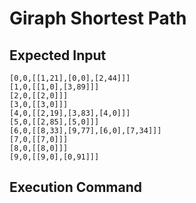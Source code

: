 # Giraph Shortest Path

## Expected Input
```
[0,0,[[1,21],[0,0],[2,44]]]
[1,0,[[1,0],[3,89]]]
[2,0,[[2,0]]]
[3,0,[[3,0]]]
[4,0,[[2,19],[3,83],[4,0]]]
[5,0,[[2,85],[5,0]]]
[6,0,[[8,33],[9,77],[6,0],[7,34]]]
[7,0,[[7,0]]]
[8,0,[[8,0]]]
[9,0,[[9,0],[0,91]]]
```

## Execution Command
